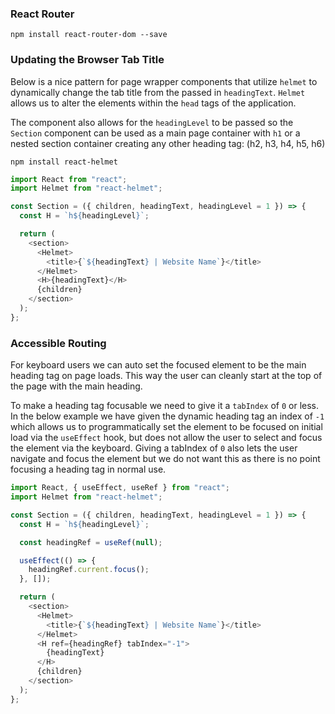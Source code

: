 ### React Router

```
npm install react-router-dom --save
```

### Updating the Browser Tab Title

Below is a nice pattern for page wrapper components that utilize `helmet` to dynamically change the tab title from the passed in `headingText`.
`Helmet` allows us to alter the elements within the `head` tags of the application.

The component also allows for the `headingLevel` to be passed so the `Section` component can be used as a main page container with `h1` or a nested section container creating any other heading tag: (h2, h3, h4, h5, h6)

```
npm install react-helmet
```

```js
import React from "react";
import Helmet from "react-helmet";

const Section = ({ children, headingText, headingLevel = 1 }) => {
  const H = `h${headingLevel}`;

  return (
    <section>
      <Helmet>
        <title>{`${headingText} | Website Name`}</title>
      </Helmet>
      <H>{headingText}</H>
      {children}
    </section>
  );
};
```

### Accessible Routing

For keyboard users we can auto set the focused element to be the main heading tag on page loads. This way the user can cleanly start at the top of the page with the main heading.

To make a heading tag focusable we need to give it a `tabIndex` of `0` or less. In the below example we have given the dynamic heading tag an index of `-1` which allows us to programmatically set the element to be focused on initial load via the `useEffect` hook, but does not allow the user to select and focus the element via the keyboard. Giving a tabIndex of `0` also lets the user navigate and focus the element but we do not want this as there is no point focusing a heading tag in normal use.

```js
import React, { useEffect, useRef } from "react";
import Helmet from "react-helmet";

const Section = ({ children, headingText, headingLevel = 1 }) => {
  const H = `h${headingLevel}`;

  const headingRef = useRef(null);

  useEffect(() => {
    headingRef.current.focus();
  }, []);

  return (
    <section>
      <Helmet>
        <title>{`${headingText} | Website Name`}</title>
      </Helmet>
      <H ref={headingRef} tabIndex="-1">
        {headingText}
      </H>
      {children}
    </section>
  );
};
```
